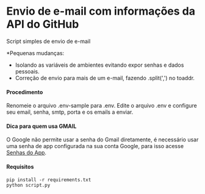 
# Envio de e-mail com informações da API do GitHub

Script simples de envio de e-mail

*Pequenas mudanças:
- Isolando as variáveis de ambientes evitando expor senhas e dados pessoais.
- Correção de envio para mais de um e-mail, fazendo .split(',') no toaddr.

#### Procedimento
Renomeie o arquivo .env-sample para .env.
Edite o arquivo .env e configure seu email, senha, smtp, porta e os emails a enviar.

#### Dica para quem usa GMAIL
O Google não permite usar a senha do Gmail diretamente, é necessário usar uma senha de app configurada na sua conta Google, para isso acesse [Senhas do App](https://myaccount.google.com/apppasswords). 


#### Requisitos
```
pip install -r requirements.txt
python script.py

